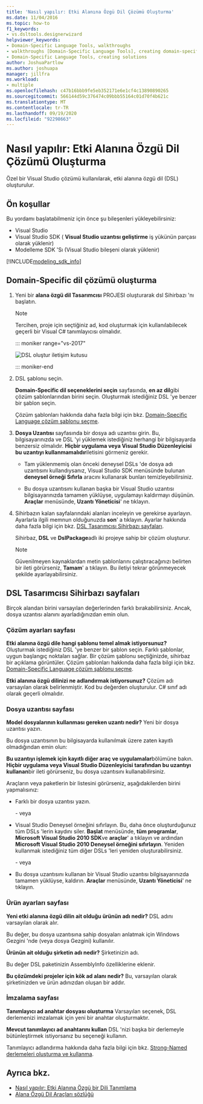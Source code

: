 ```yaml
---
title: 'Nasıl yapılır: Etki Alanına Özgü Dil Çözümü Oluşturma'
ms.date: 11/04/2016
ms.topic: how-to
f1_keywords:
- vs.dsltools.designerwizard
helpviewer_keywords:
- Domain-Specific Language Tools, walkthroughs
- walkthroughs [Domain-Specific Language Tools], creating domain-specific language
- Domain-Specific Language Tools, creating solutions
author: JoshuaPartlow
ms.author: joshuapa
manager: jillfra
ms.workload:
- multiple
ms.openlocfilehash: c47b16bbb9fe5eb352171e6e1cf4c13890890265
ms.sourcegitcommit: 566144d59c376474c09bbb55164c01d70f4b621c
ms.translationtype: MT
ms.contentlocale: tr-TR
ms.lasthandoff: 09/19/2020
ms.locfileid: "92298663"
---
```

# <a name="how-to-create-a-domain-specific-language-solution"></a>Nasıl yapılır: Etki Alanına Özgü Dil Çözümü Oluşturma
Özel bir Visual Studio çözümü kullanılarak, etki alanına özgü dil (DSL) oluşturulur.

## <a name="prerequisites"></a>Ön koşullar

Bu yordamı başlatabilmeniz için önce şu bileşenleri yükleyebilirsiniz:

- Visual Studio
- Visual Studio SDK ( **Visual Studio uzantısı geliştirme** iş yükünün parçası olarak yüklenir)
- Modelleme SDK 'Sı (Visual Studio bileşeni olarak yüklenir)

[!INCLUDE[modeling_sdk_info](includes/modeling_sdk_info.md)]

## <a name="creating-a-domain-specific-language-solution"></a>Domain-Specific dil çözümü oluşturma

1. Yeni bir **alana özgü dil Tasarımcısı** PROJESI oluşturarak dsl Sihirbazı 'nı başlatın.

   > [!NOTE]
   > Tercihen, proje için seçtiğiniz ad, kod oluşturmak için kullanılabilecek geçerli bir Visual C# tanımlayıcısı olmalıdır.

   ::: moniker range="vs-2017"

   ![DSL oluştur iletişim kutusu](../modeling/media/create_dsldialog.png)

   ::: moniker-end

2. DSL şablonu seçin.

    **Domain-Specific dil seçeneklerini seçin** sayfasında, **en az dil**gibi çözüm şablonlarından birini seçin. Oluşturmak istediğiniz DSL 'ye benzer bir şablon seçin.

    Çözüm şablonları hakkında daha fazla bilgi için bkz. [Domain-Specific Language çözüm şablonu seçme](../modeling/choosing-a-domain-specific-language-solution-template.md).

3. **Dosya Uzantısı** sayfasında bir dosya adı uzantısı girin. Bu, bilgisayarınızda ve DSL 'yi yüklemek istediğiniz herhangi bir bilgisayarda benzersiz olmalıdır. **Hiçbir uygulama veya Visual Studio Düzenleyicisi bu uzantıyı kullanmamalıdır**iletisini görmeniz gerekir.

   - Tam yüklenmemiş olan önceki deneysel DSLs 'de dosya adı uzantısını kullandıysanız, Visual Studio SDK menüsünde bulunan **deneysel örneği Sıfırla** aracını kullanarak bunları temizleyebilirsiniz.

   - Bu dosya uzantısını kullanan başka bir Visual Studio uzantısı bilgisayarınızda tamamen yüklüyse, uygulamayı kaldırmayı düşünün. **Araçlar** menüsünde, **Uzantı Yöneticisi**' ne tıklayın.

4. Sihirbazın kalan sayfalarındaki alanları inceleyin ve gerekirse ayarlayın. Ayarlarla ilgili memnun olduğunuzda **son**' a tıklayın. Ayarlar hakkında daha fazla bilgi için bkz. [DSL Tasarımcısı Sihirbazı sayfaları](#settings).

    Sihirbaz, **DSL** ve **DslPackage**adlı iki projeye sahip bir çözüm oluşturur.

   > [!NOTE]
   > Güvenilmeyen kaynaklardan metin şablonlarını çalıştıracağınızı belirten bir ileti görürseniz, **Tamam**' a tıklayın. Bu iletiyi tekrar görünmeyecek şekilde ayarlayabilirsiniz.

## <a name="the-dsl-designer-wizard-pages"></a><a name="settings"></a> DSL Tasarımcısı Sihirbazı sayfaları
 Birçok alandan birini varsayılan değerlerinden farklı bırakabilirsiniz. Ancak, dosya uzantısı alanını ayarladığınızdan emin olun.

### <a name="solution-settings-page"></a>Çözüm ayarları sayfası
 **Etki alanına özgü dile hangi şablonu temel almak istiyorsunuz?**
Oluşturmak istediğiniz DSL 'ye benzer bir şablon seçin. Farklı şablonlar, uygun başlangıç noktaları sağlar. Bir çözüm şablonu seçtiğinizde, sihirbaz bir açıklama görüntüler. Çözüm şablonları hakkında daha fazla bilgi için bkz. [Domain-Specific Language çözüm şablonu seçme](../modeling/choosing-a-domain-specific-language-solution-template.md).

 **Etki alanına özgü dilinizi ne adlandırmak istiyorsunuz?**
Çözüm adı varsayılan olarak belirlenmiştir. Kod bu değerden oluşturulur. C# sınıf adı olarak geçerli olmalıdır.

### <a name="file-extension-page"></a>Dosya uzantısı sayfası
 **Model dosyalarının kullanması gereken uzantı nedir?**
Yeni bir dosya uzantısı yazın.

 Bu dosya uzantısının bu bilgisayarda kullanılmak üzere zaten kayıtlı olmadığından emin olun:

 **Bu uzantıyı işlemek için kayıtlı diğer araç ve uygulamalar**bölümüne bakın. **Hiçbir uygulama veya Visual Studio Düzenleyicisi tarafından bu uzantıyı kullanan**bir ileti görürseniz, bu dosya uzantısını kullanabilirsiniz.

 Araçların veya paketlerin bir listesini görürseniz, aşağıdakilerden birini yapmalısınız:

- Farklı bir dosya uzantısı yazın.

     \- veya

- Visual Studio Deneysel örneğini sıfırlayın. Bu, daha önce oluşturduğunuz tüm DSLs 'lerin kaydını siler. **Başlat** menüsünde, **tüm programlar**, **Microsoft Visual Studio 2010 SDK**ve **araçlar**' a tıklayın ve ardından **Microsoft Visual Studio 2010 Deneysel örneğini sıfırlayın**. Yeniden kullanmak istediğiniz tüm diğer DSLs 'leri yeniden oluşturabilirsiniz.

     \- veya

- Bu dosya uzantısını kullanan bir Visual Studio uzantısı bilgisayarınızda tamamen yüklüyse, kaldırın. **Araçlar** menüsünde, **Uzantı Yöneticisi**' ne tıklayın.

### <a name="product-settings-page"></a>Ürün ayarları sayfası
 **Yeni etki alanına özgü dilin ait olduğu ürünün adı nedir?**
DSL adını varsayılan olarak alır.

 Bu değer, bu dosya uzantısına sahip dosyaları anlatmak için Windows Gezgini 'nde (veya dosya Gezgini) kullanılır.

 **Ürünün ait olduğu şirketin adı nedir?**
Şirketinizin adı.

 Bu değer DSL paketinizin AssemblyInfo özelliklerine eklenir.

 **Bu çözümdeki projeler için kök ad alanı nedir?**
Bu, varsayılan olarak şirketinizden ve ürün adınızdan oluşan bir addır.

### <a name="signing-page"></a>İmzalama sayfası
 **Tanımlayıcı ad anahtar dosyası oluşturma** Varsayılan seçenek, DSL derlemenizi imzalamak için yeni bir anahtar oluşturmaktır.

 **Mevcut tanımlayıcı ad anahtarını kullan** DSL 'nizi başka bir derlemeyle bütünleştirmek istiyorsanız bu seçeneği kullanın.

 Tanımlayıcı adlandırma hakkında daha fazla bilgi için bkz. [Strong-Named derlemeleri oluşturma ve kullanma](/dotnet/standard/assembly/create-use-strong-named).

## <a name="see-also"></a>Ayrıca bkz.

- [Nasıl yapılır: Etki Alanına Özgü bir Dili Tanımlama](../modeling/how-to-define-a-domain-specific-language.md)
- [Alana Özgü Dil Araçları sözlüğü](/previous-versions/bb126564(v=vs.100))